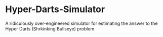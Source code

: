 # Hyper-Darts-Simulator
A ridiculously over-engineered simulator for estimating the answer to the Hyper Darts (Shrkinking Bullseye) problem
